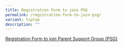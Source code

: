 ```yaml
---
title: Registration Form to join PSG
permalink: /registration-form-to-join-psg/
variant: tiptap
description: ""
---
```

<p><a href="https://docs.google.com/forms/d/e/1FAIpQLScYCWVpbTuo5y8twcJJnxUhCTlbLCVXISki_8GYJbizF8DOGA/viewform" rel="noopener noreferrer nofollow" target="_blank">Registration Form to join Parent Support Group (PSG)</a>
</p>
<p></p>
<p></p>